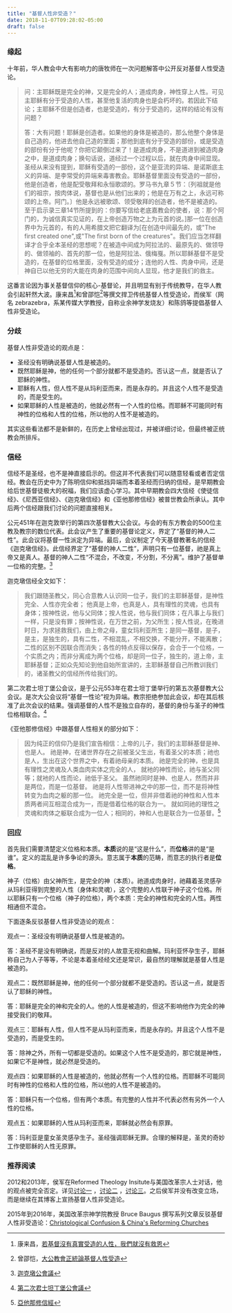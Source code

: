 ```yaml
---
title: "基督人性非受造？"
date: 2018-11-07T09:28:02-05:00
draft: false
---
```


### 缘起

十年前，华人教会中大有影响力的唐牧师在一次问题解答中公开反对基督人性受造论。

>  问：主耶稣既是完全的神，又是完全的人；道成肉身，神性穿上人性。可见主耶稣有分于受造的人性，甚至他复活的肉身也是会朽坏的。若因此下结论；主耶稣不但是创造者，也是受造的，有分于受造的，这样的结论有没有问题？ 
>
> 答：大有问题！耶稣是创造者。如果他的身体是被造的，那么他整个身体是自己造的，他进去他自己造的里面；那他到底有分于受造的部份，或是受造的部份有分于他呢？你把它颠倒过来了！是道成肉身，不是道进到被造肉身之中，是道成肉身；换句话说，道经过一个过程以后，就在肉身中间显现。圣经从来没有提到，耶稣有受造的一部份，这个是亚流的异端、是诺斯底主义的异端、是李常受的异端来毒害教会。耶稣基督里面没有受造的一部份，他是创造者，他是配受敬拜和永恒歌颂的。罗马书九章５节：〔列祖就是他们的祖宗，按肉体说，基督也是从他们出来的；他是在万有之上，永远可称颂的上帝。阿门。〕他是永远被歌颂、领受敬拜的创造者，他不是被造的。至于启示录三章14节所提到的：你要写信给老底嘉教会的使者，说：那个阿门的，为诚信真实见证的，在上帝创造万物之上为元首的说。]那一位在创造界中为元首的，有的人用希腊文把它翻译为[在创造中间最先的，或"The first created one",或"The first born of the creatures"。我们应当怎样翻译才合乎全本圣经的思想呢？在被造中间成为阿拉法的、最原先的、做领导的、做领袖的、首先的那一位，他是阿拉法、俄梅戛。所以耶稣基督不是受造的，在基督的位格里面，没有受造的成分；连他的人性、肉身中间，还是神自已以他无穷的大能在肉身的范围中间向人显现，他才是我们的救主。

这番言论因为事关基督信仰的核心-基督论，并且明显有别于传统教导，在华人教会引起轩然大波。康来昌[^1]和曾邵恺[^2]等撰文捍卫传统基督人性受造论，而侯军（网名 zebrazebra，系某传媒大学教授，自称业余神学发烧友）和陈鸽等提倡基督人性非受造论。

### 分歧

基督人性非受造论的观点是：

- 圣经没有明确说基督人性是被造的。
- 既然耶稣是神，他的任何一个部分就都不是受造的。否认这一点，就是否认了耶稣的神性。
- 耶稣有人性，但人性不是从玛利亚而来，而是永存的。并且这个人性不是受造的，而是受生的。
- 如果耶稣的人性是被造的，他就必然有一个人性的位格。而耶稣不可能同时有神性的位格和人性的位格，所以他的人性不是被造的。

其实这些看法都不是新鲜的，在历史上曾经出现过，并被详细讨论，但最终被正统教会所排斥。

### 信经

信经不是圣经，也不是神直接启示的。但这并不代表我们可以随意轻看或者否定信经。教会在历史中为了陈明信仰和抵挡异端而本着圣经而归纳的信经，是早期教会给后世基督徒极大的祝福，我们应该虚心学习。其中早期教会四大信经《使徒信经》、《尼西亚信经》、《迦克墩信经》和《亚他那修信经》被普世教会所承认。其中后两个信经跟我们讨论的问题直接相关。

公元451年在迦克敦举行的第四次基督教大公会议。与会的有东方教会的500位主教及教宗的数位代表。此会议产生了重要的基督论定义，界定了“基督的神人二性”。此会议将基督一性派定为异端。最后，会议制定了今天基督教著名的信经《迦克墩信经》。此信经界定了“基督的神人二性”，声明只有一位基督，祂是真上帝又是真人。基督的神人二性“不混合，不改变，不分割，不分离”。维护了基督单一位格的完整。[^3]

迦克墩信经全文如下：

> 我们跟随圣教父，同心合意教人认识同一位子，我们的主耶稣基督，是神性完全、人性亦完全者； 他真是上帝，也真是人，具有理性的灵魂，也具有身体；按神性说，他与父同体；按人性说，他与我们同体；在凡事上与我们一样，只是没有罪；按神性说，在万世之前，为父所生；按人性说，在晚进时日，为求拯救我们，由上帝之母，童女玛利亚所生；是同一基督，是子，是主，是独生的，具有二性，不相混乱，不相交换，不能分开，不能离散；二性的区别不因联合而消失；各性的特点反得以保存，会合于一个位格，一个实质之内；而非分离成为两个位格，却是同一位子，独生的，道上帝，主耶稣基督；正如众先知论到他自始所宣讲的，主耶稣基督自己所教训我们的，诸圣教父的信经所传给我们的。

第二次君士坦丁堡公会议，是于公元553年在君士坦丁堡举行的第五次基督教大公会议。是次大公会议将“基督一性论”视为异端。教宗拒绝参加此会议，却在其后核准了此次会议的结果。强调基督的人性不是独立自存的，基督的身份与圣子的神性位格相联合。[^4]

《亚他那修信经》中跟基督人性相关的部分如下：

> 因为纯正的信仰乃是我们宣告相信：上帝的儿子，我们的主耶稣基督是神、也是人。
> 祂是神，在诸世界存在之前被圣父生出，有着圣父的本质；祂也是人，生出在这个世界之中，有着祂母亲的本质。
> 祂是完全的神，也是具有理性之灵魂及人类血肉实体之完全的人，
> 就衪的神性而论，祂与圣父同等；就衪的人性而论，祂低于圣父。
> 虽然祂同时是神、也是人，然而并非是两位，而是一位基督。
> 祂是将人性带进神之中的那一位，而不是将神性转变为血肉之躯的那一位。
> 祂完全是一位，但并非借着祂的神性和人性本质两者间互相混合成为一，而是借着位格的联合为一。
> 就如同祂的理性之灵魂和肉体之躯联合成为一位人；相同的，神和人也是联合为一位基督。[^5]

### 回应

首先我们需要清楚定义位格和本质。**本质**说的是“这是什么”，而**位格**讲的是“是谁”。定义的混乱是许多争论的源头。意志属于**本质**的范畴，而意志的执行者是**位格**。

神子（位格）由父神所生，是完全的神（本质）。祂道成肉身时，祂藉着圣灵感孕从玛利亚得到完整的人性（身体和灵魂），这个完整的人性联于神子这个位格。所以耶稣只有一个位格（神子的位格），两个本质：完全的神性和完全的人性。两性相通但不混合。

下面逐条反驳基督人性非受造论的观点：

观点一：圣经没有明确说基督人性是被造的。

答：圣经不是没有明确说，而是反对的人故意无视和曲解。玛利亚怀孕生子，耶稣称自己为人子等等，不论是本着圣经经文还是常识，最自然的理解就是基督人性是被造的。

观点二：既然耶稣是神，他的任何一个部分就都不是受造的。否认这一点，就是否认了耶稣的神性。

答：耶稣是完全的神和完全的人。他的人性是被造的，但这不影响他作为完全的神接受我们的敬拜。

观点三：耶稣有人性，但人性不是从玛利亚而来，而是永存的。并且这个人性不是受造的，而是受生的。

答：除神之外，所有一切都是受造的。如果这个人性不是受造的，那它就是神性，如果它不是神性，就必然是受造的。

观点四：如果耶稣的人性是被造的，他就必然有一个人性的位格。而耶稣不可能同时有神性的位格和人性的位格，所以他的人性不是被造的。

答：耶稣只有一个位格，但有两个本质。有完整的人性并不代表必然有另外一个人性的位格。

观点五：如果耶稣的人性从玛利亚而来，耶稣就必然会有原罪。

答：玛利亚是童女圣灵感孕生子。圣经强调耶稣无罪。合理的解释是，圣灵的奇妙工作使耶稣的人性无原罪。

### 推荐阅读

2012和2013年，侯军在Reformed Theology Insitute与美国改革宗人士对话，他的观点被完全否定。详见[讨论一](https://www.tapatalk.com/groups/rti/help-needed-nature-of-christ-t1787-s250.html) ，[讨论二](https://www.tapatalk.com/groups/rti/col-1-15-the-firstborn-of-all-creation-t1812-s30.html) ，[讨论三](https://www.tapatalk.com/groups/rti/viewtopic.php?f=54&t=2250&p=19459&hilit=Hou+Jun#p19459)。之后侯军并没有改变立场，而是继续在其博客上宣扬基督人性非受造论。

2015年到2016年，美国改革宗神学院教授 Bruce Baugus 撰写系列文章反驳基督人性非受造论：[Christological Confusion & China's Reforming Churches](http://72.47.212.95/cgi-bin/mt/mt-search.cgi?search=Christological+Confusion+%26+China%27s+Reforming+Churches+&IncludeBlogs=1%2C2)

[^1]:康来昌，[若基督沒有真實受造的人性，我們就沒有救恩](http://word.fhl.net/cgi-bin/rogbook.cgi?user=word&proc=read&bid=7&msgno=68)

[^2]: 曾邵恺，[大公教會正統論基督人性受造](https://www.academia.edu/7141714/%E5%A4%A7%E5%85%AC%E6%95%99%E6%9C%83%E6%AD%A3%E7%B5%B1%E8%AB%96%E5%9F%BA%E7%9D%A3%E4%BA%BA%E6%80%A7%E5%8F%97%E9%80%A0_Christs_Creaturely_Humanity_According_to_the_Orthodoxy_of_the_Church_)

[^3]: [迦克墩公會議](https://zh.wikipedia.org/wiki/%E8%BF%A6%E5%85%8B%E5%A2%A9%E5%85%AC%E6%9C%83%E8%AD%B0)

[^4]: [第二次君士坦丁堡公會議](https://zh.wikipedia.org/wiki/%E7%AC%AC%E4%BA%8C%E6%AC%A1%E5%90%9B%E5%A3%AB%E5%9D%A6%E4%B8%81%E5%A0%A1%E5%85%AC%E6%9C%83%E8%AD%B0)

[^5]: [亞他那修信經](https://zh.wikipedia.org/wiki/%E4%BA%9E%E4%BB%96%E9%82%A3%E4%BF%AE%E4%BF%A1%E7%B6%93)